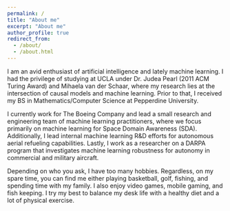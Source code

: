 ```yaml
---
permalink: /
title: "About me"
excerpt: "About me"
author_profile: true
redirect_from: 
  - /about/
  - /about.html
---
```


I am an avid enthusiast of artificial intelligence and lately machine learning.  I had the privilege of studying at UCLA under Dr. Judea Pearl (2011 ACM Turing Award) and Mihaela van der Schaar, where my research lies at the intersection of causal models and machine learning. Prior to that, I received my BS in Mathematics/Computer Science at Pepperdine University.  

I currently work for The Boeing Company and lead a small research and engineering team of machine learning practitioners, where we focus primarily on machine learning for Space Domain Awareness (SDA).  Additionally, I lead internal machine learning R&D efforts for autonomous aerial refueling capabilities.  Lastly, I work as a researcher on a DARPA program that investigates machine learning robustness for autonomy in commercial and military aircraft.

Depending on who you ask, I have too many hobbies.  Regardless, on my spare time, you can find me either playing basketball, golf, fishing, and spending time with my family.  I also enjoy video games, mobile gaming, and fish keeping.  I try my best to balance my desk life with a healthy diet and a lot of physical exercise.  
